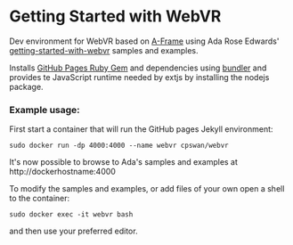 # Getting Started with WebVR

Dev environment for WebVR based on [A-Frame](https://github.com/aframevr/aframe) using Ada Rose Edwards' [getting-started-with-webvr](https://github.com/AdaRoseEdwards/getting-started-with-webvr) samples and examples.

Installs [GitHub Pages Ruby Gem](https://github.com/github/pages-gem) and dependencies using [bundler](http://bundler.io/) and provides te JavaScript runtime needed by extjs by installing the nodejs package.

### Example usage:

First start a container that will run the GitHub pages Jekyll environment:

`sudo docker run -dp 4000:4000 --name webvr cpswan/webvr`

It's now possible to browse to Ada's samples and examples at http://dockerhostname:4000

To modify the samples and examples, or add files of your own open a shell to the container:

`sudo docker exec -it webvr bash`

and then use your preferred editor.
